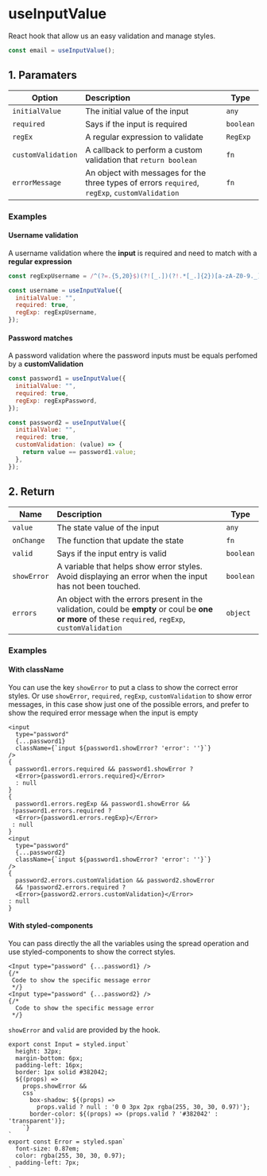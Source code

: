# useInputValue

React hook that allow us an easy validation and manage styles.

```javascript
const email = useInputValue();
```

## 1. Paramaters

| Option             | Description                                                                                    | Type      |
| ------------------ | :--------------------------------------------------------------------------------------------- | --------- |
| `initialValue`     | The initial value of the input                                                                 | `any`     |
| `required`         | Says if the input is required                                                                  | `boolean` |
| `regEx`            | A regular expression to validate                                                               | `RegExp`  |
| `customValidation` | A callback to perform a custom validation that `return boolean`                                | `fn`      |
| `errorMessage`     | An object with messages for the three types of errors `required`, `regExp`, `customValidation` | `fn`      |

### Examples

#### Username validation

A username validation where the **input** is required and need to match with a **regular expression**

```javascript
const regExpUsername = /^(?=.{5,20}$)(?![_.])(?!.*[_.]{2})[a-zA-Z0-9._]+(?<![_.])$/;
```

```javascript
const username = useInputValue({
  initialValue: "",
  required: true,
  regExp: regExpUsername,
});
```

#### Password matches

A password validation where the password inputs must be equals perfomed by a **customValidation**

```javascript
const password1 = useInputValue({
  initialValue: "",
  required: true,
  regExp: regExpPassword,
});

const password2 = useInputValue({
  initialValue: "",
  required: true,
  customValidation: (value) => {
    return value == password1.value;
  },
});
```

## 2. Return

| Name        | Description                                                                                                                                          | Type      |
| ----------- | :--------------------------------------------------------------------------------------------------------------------------------------------------- | --------- |
| `value`     | The state value of the input                                                                                                                         | `any`     |
| `onChange`  | The function that update the state                                                                                                                   | `fn`      |
| `valid`     | Says if the input entry is valid                                                                                                                     | `boolean` |
| `showError` | A variable that helps show error styles. Avoid displaying an error when the input has not been touched.                                              | `boolean` |
| `errors`    | An object with the errors present in the validation, could be **empty** or coul be **one or more** of these `required`, `regExp`, `customValidation` | `object`  |

### Examples

#### With className

You can use the key `showError` to put a class to show the correct error styles.
Or use `showError`, `required`, `regExp`, `customValidation` to show error messages, in this case show just one of the possible errors, and prefer to show the required error message when the input is empty

```JSX
<input
  type="password"
  {...password1}
  className={`input ${password1.showError? 'error': ''}`}
/>
{
  password1.errors.required && password1.showError ?
  <Error>{password1.errors.required}</Error>
  : null
}
{
  password1.errors.regExp && password1.showError &&
 !password1.errors.required ?
  <Error>{password1.errors.regExp}</Error>
 : null
}
<input
  type="password"
  {...password2}
  className={`input ${password1.showError? 'error': ''}`}
/>
{
  password2.errors.customValidation && password2.showError
  && !password2.errors.required ?
  <Error>{password2.errors.customValidation}</Error>
: null
}

```

#### With styled-components

You can pass directly the all the variables using the spread operation and use styled-components to show the correct styles.

```JSX
<Input type="password" {...password1} />
{/*
 Code to show the specific message error
 */}
<Input type="password" {...password2} />
{/*
  Code to show the specific message error
 */}
```

`showError` and `valid` are provided by the hook.

```JSX
export const Input = styled.input`
  height: 32px;
  margin-bottom: 6px;
  padding-left: 16px;
  border: 1px solid #382042;
  ${(props) =>
    props.showError &&
    css`
      box-shadow: ${(props) =>
        props.valid ? null : '0 0 3px 2px rgba(255, 30, 30, 0.97)'};
      border-color: ${(props) => (props.valid ? '#382042' : 'transparent')};
    `}
`
export const Error = styled.span`
  font-size: 0.87em;
  color: rgba(255, 30, 30, 0.97);
  padding-left: 7px;
`

```
